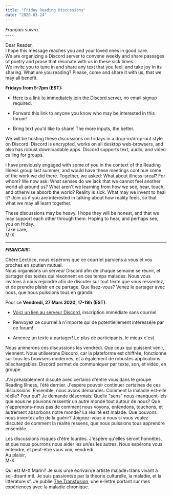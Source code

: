 ```yaml
---
title: "Friday Reading Discussions"
date: "2020-03-24"
---
```


_Français suivra._  
\---- 

Dear Reader,  
I hope this message reaches you and your loved ones in good care.  
We are organizing a Discord server to convene weekly and share passages of poetry and prose that resonate with us in these sick times.  
We invite you to tune in and share any text that you feel, and take joy in its sharing. What are you reading? Please, come and share it with us, that we may all benefit.

**Fridays from 5-7pm (EST):**

- [Here is a link to immediately join the Discord server](https://discord.gg/CnutDyc), no email signup required.

- Forward this link to anyone you know who may be interested in this forum!

- Bring text you'd like to share! The more inputs, the better.

We will be hosting these discussions on fridays in a drop-in/drop-out style on Discord. Discord is encrypted, works on all desktop web-browsers, and also has robust downloadable apps. Discord supports text, audio, and video calling for groups.

I have previously engaged with some of you in the context of the Reading Illness group last summer, and would have these meetings continue some of the work we did there. Together, we asked: What about illness isreal? For whom? We now ask: What senses do we lack that we cannot feel another world all around us? What aren't we learning from how we see, hear, touch, and otherwise absorb the world? Reality is sick. What may we invent to heal it? Join us if you are interested in talking about how reality feels, so that what we may all learn together.

These discussions may be heavy. I hope they will be honest, and that we may support each other through them. Hoping to hear, and perhaps see, you on friday.  
Take care,  
M-X

* * *

_**FRANCAIS:**_

Chère Lectrice, nous espérons que ce courriel parviens à vous et vos proches en soutien mutuel.  
Nous organisons un serveur Discord afin de chaque semaine se réunir, et partager des textes qui résonnent en ces temps malades. Nous vous invitons à nous rejoindre afin de discuter sur tout texte que vous ressentez, et de prendre plaisir en ce partage. Que lisez-vous? Venez le partager avec nous, que nous puissions tous en grandir.

Pour ce **Vendredi, 27 Mars 2020, 17-19h** **(EST)**:  

- [Voici un lien au serveur Discord](https://discord.gg/CnutDyc), inscription immédiate sans courriel.  
    
- Renvoyez ce courriel à n'importe qui de potentiellement intéressé/e par ce forum!  
    
- Amenez un texte à partager! Le plus de participants, le mieux c'est.  
    

Nous animerons ces discussions les vendredi. Que ceux qui puissent venir, viennent. Nous utiliserons Discord, car la plateforme est chiffrée, fonctionne sur tous les browsers modernes, et a également de robustes applications téléchargables. Discord permet de communiquer par texte, son, et vidéo, en groupe.

J'ai préalablement discuté avec certains d'entre vous dans le groupe Reading Illness, l'été dernier. J'espère pouvoir continuer certaines de ces discussions. Ensemble, nous avons demandés: Comment la maladie est-elle réelle? Pour qui? Je demande désormais: Quelle "sens" nous-manquent-iels que nous ne pouvons ressentir un autre monde tout autour de nous? Que n'apprenons-nous pas de comment nous voyons, entendons, touchons, et autrement absorbons notre monde? La réalité est malade. Que pouvons nous inventez afin de la guérir? Joignez-vous à nous si vous voulez discutez de comment la réalité ressens, que nous puissions tous apprendre ensemble.

Les discussions risques d'être lourdes. J'espère qu'elles seront honnêtes, et que nous pourrons nous aider les un/es les autres. Nous espérons vous entendre, et peut-être vous voir, vendredi.  
Au plaisir,  
M-X

Qui est M-X Marin? Je suis un/e écrivain/e artiste malade+trans vivant à soi-disant mtl. Je suis passioné/e par la théorie culturelle, la maladie, et la littérature sf. Je publie [The Transfusion](http://mxmarin.substack.com), une e-lettre portant sur mes expériences avec la maladie chronique.
